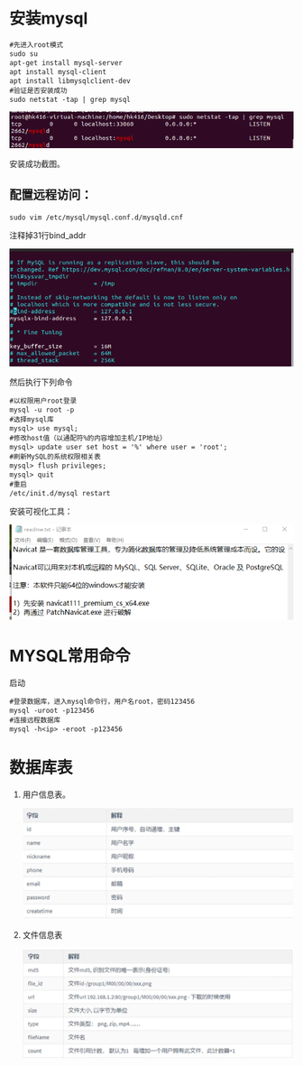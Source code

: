 # 安装mysql

```shell
#先进入root模式
sudo su
apt-get install mysql-server
apt install mysql-client
apt install libmysqlclient-dev
#验证是否安装成功
sudo netstat -tap | grep mysql
```

![](assets/分布式文件服务器06_mysql/2023-03-06-14-37-47-image.png)

安装成功截图。



## 配置远程访问：

```shell
sudo vim /etc/mysql/mysql.conf.d/mysqld.cnf
```

注释掉31行bind_addr

![](assets/分布式文件服务器06_mysql/2023-03-06-16-25-25-image.png)

然后执行下列命令

```shell
#以权限用户root登录
mysql -u root -p      
#选择mysql库  
mysql> use mysql; 
#修改host值（以通配符%的内容增加主机/IP地址）
mysql> update user set host = '%' where user = 'root';
#刷新MySQL的系统权限相关表
mysql> flush privileges;
mysql> quit
#重启
/etc/init.d/mysql restart
```





安装可视化工具：

![](assets/分布式文件服务器06_mysql/2023-03-06-14-59-44-image.png)

# MYSQL常用命令

启动

```shell
#登录数据库，进入mysql命令行，用户名root，密码123456
mysql -uroot -p123456
#连接远程数据库
mysql -h<ip> -eroot -p123456
```





# 数据库表

1. 用户信息表。
   
   ![](assets/分布式文件服务器06_mysql/2023-03-06-16-08-35-image.png)

2. 文件信息表
   
   ![](assets/分布式文件服务器06_mysql/2023-03-06-16-16-54-image.png)
   
   
